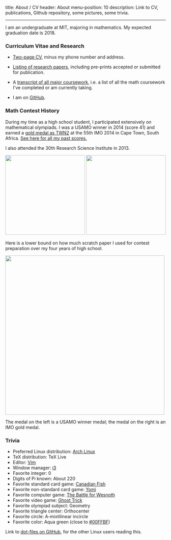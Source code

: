 title: About / CV
header: About
menu-position: 10
description: Link to CV, publications, Github repository, some pictures, some trivia.

---

I am an undergraduate at MIT, majoring in mathematics.
My expected graduation date is 2018.

### Curriculum Vitae and Research

* [Two-page CV](upload/public-CV.pdf), minus my phone number and address.

* [Listing of research papers](publications.html),
including pre-prints accepted or submitted for publication.

* A [transcript of all major coursework](upload/math-coursework.pdf),
	i.e. a list of all the math coursework I've completed or am currently taking.

* I am on [GitHub](https://github.com/vEnhance/).


### Math Contest History
During my time as a high school student, I participated extensively on mathematical olympiads.
I was a USAMO winner in 2014 (score 41) and earned a [gold medal as TWN2][imo]
at the 55th IMO 2014 in Cape Town, South Africa.
[See here for all my past scores.](myscores.html)

I also attended the 30th Research Science Institute in 2013.

<img src="https://lh3.googleusercontent.com/yjttKrW9tFVAKRX7dIvcA7-Yf-BdEl0qJ-H5SZZ4hZHgLbBRjO_nHu-v9pZxpiFq2W_QOlTtUT9yDYVXyy5FicivicISwOoNWsbYGXFIs2tPBJYrhcMC9BFvx_KOxIrTiJa1_2nWa7VHsTOw4XBfGKCIRHTJdTnnP_p-uQCTa45zPK3kNhGLXAoEQ4-rYtCeSBXwZBrtMhzWSSj1Jo0_0SKVCDDEIoLESyJ13GjNH8rO4ex0HUbUfRZnuiIS3GqZfZ0WTjnTbXYFUIz0Te2lV9m2OTpoerO7e1K6S2STVoEO4y43F4yzZ9vU24XIZapW0MIobqE0vwl1E0moKDKEhyeQasNQPDCSWtAeQBPhCa3OeDGG6vrh3fxWI_vEXjo0PNv3CNFEuhTzn3fUu_Tn1x0dAJWRkahHOLhcQmJeb6H-vMeBvZ_u8v3uaE51ExM0nKq1Xj-b-bOhqF9j5u_w9omlozi37LbXFHVulyatRc67VqB5e8SpA1thm2B6Yix16Ms9zZWDxh1RAivT_tQ1laP0nAp9x8uxqeXar-IdbKJ3LDKd3VpWYp7sBnTb5FcrBbcIKzJb6sF2YSVtPBmeQbUBSnIOVf_jqJr9TO-22kDNWM74QtbrocHkcWIHU67DTFiEz1CrVmVjzsZLL7FYJc5SPd1o_Dq4Ogp4u9F3dv8=w1400-h922-no" height="250">
<img src="https://lh3.googleusercontent.com/lQTldD-8AkKFvzKc6dgLVVwc0eM9eH4BruU3sK-2wajgPTvQmKSeTL5uxoN-WRZEvTEzX0-tgidomBPpxzM6jkGA7Ii61ldk2et4MtyL7fsAa_wAsDjLi1HDtPp-Z9JyV3KWNLNQY9r2E9U6xNdTLL1JiarttFPrSjROmrA1uvYQmn-jJyNIqBljWTCilCoe3kxNjxX0kO48yDuxiJCSrlgy2hIRyG6ROZybpXlRtXuFq2zf204dFrxenlJgNt2PXgkm2_Se5Y4Q-raO96v2GtbZDvyKR45qKCESCxh7HCaydXgkJzFxjOc1mtPdgh3Xp4cFeCZbLblLxp1E55VTs8zJCr_6-hnIAbKdqfzGOqJ9MOggBXlRK4TNbRX24ftHdjT4iF1Eb7-a0CSWd4AtXpvb4bsVoX1WYxxXM4ininoyWhObnBZdEswPbR64VcpXUIPW0Jw2JXtt308wC80RXToM5TyRYf_3Gx8of-pS_-mft40eg7Y3_UzSrew7LbM15fDuvOSi8PyUgA485lcYMWBR43FMldhDIH9WxnBDtjAkGRGSPotXBFhslcfpQ7x8eUunxD8Acm2wZOChn31wZOL5h1MLUvBhXBIfXvuPRWv7vB50XnPSr8f6gByPA6Vd8Zl9FoWsdUGejjfo6xu33nHG6xuPiyhxrSsIsf_LuVs=w1383-h922-no" height="250">

Here is a lower bound on how much scratch paper I used for
contest preparation over my four years of high school.

<img src="static/scratch.jpg" height="500">

The medal on the left is a USAMO winner medal;
the medal on the right is an IMO gold medal.

### Trivia

+ Preferred Linux distribution: [Arch Linux](https://www.archlinux.org/)
+ TeX distribution: TeX Live
+ Editor: [Vim](http://www.vim.org/)
+ Window manager: [i3](https://i3wm.org/)
+ Favorite integer: 0
+ Digits of Pi known: About 220
+ Favorite standard card game: [Canadian Fish][fish]
+ Favorite non-standard card game: [Yomi](http://sirlingames.com/yomi)
+ Favorite computer game: [The Battle for Wesnoth](http://wesnoth.org/)
+ Favorite video game: [Ghost Trick](https://en.wikipedia.org/wiki/Ghost_Trick)
+ Favorite olympiad subject: Geometry
+ Favorite triangle center: Orthocenter
+ Favorite circle: A-mixtilinear incircle
+ Favorite color: Aqua green (close to [#00FFBF][aquamarine])

Link to [dot-files on GitHub](https://github.com/vEnhance/dotfiles),
for the other Linux users reading this.


[imo]: http://imo-official.org/participant_r.aspx?id=24870
[fish]: https://en.wikipedia.org/wiki/Literature_(card_game)
[aquamarine]: https://en.wikipedia.org/wiki/Aquamarine_(color)

